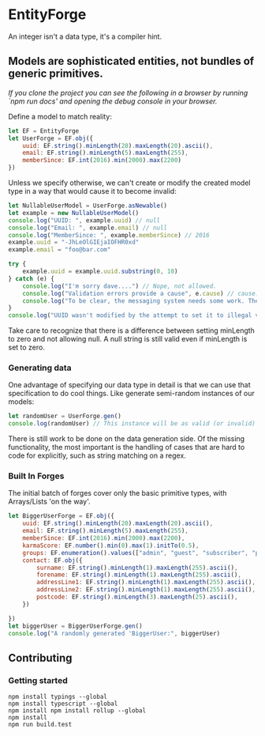 # EntityForge

An integer isn't a data type, it's a compiler hint.

## Models are sophisticated entities, not bundles of generic primitives.

*If you clone the project you can see the following in a browser by running `npm run docs' and opening the debug console in your browser.* 


Define a model to match reality:

```javascript
let EF = EntityForge
let UserForge = EF.obj({
    uuid: EF.string().minLength(20).maxLength(20).ascii(),
    email: EF.string().minLength(5).maxLength(255),
    memberSince: EF.int(2016).min(2000).max(2200)
})
```

Unless we specify otherwise, we can't create or modify the created model type in a way that would cause it to become invalid:

```javascript
let NullableUserModel = UserForge.asNewable()
let example = new NullableUserModel()
console.log("UUID: ", example.uuid) // null
console.log("Email: ", example.email) // null
console.log("MemberSince: ", example.memberSince) // 2016
example.uuid = "-JhLeOlGIEjaIOFHR0xd"
example.email = "foo@bar.com"

try {
    example.uuid = example.uuid.substring(0, 10)
} catch (e) {
    console.log("I'm sorry dave....") // Nope, not allowed.
    console.log("Validation errors provide a cause", e.cause) // cause: { minLength: { value: theBadVal, message: aMessageKey, args: theValidationArgs} }
    console.log("To be clear, the messaging system needs some work. The cause message is: ", e.cause.minLength.message) // @restriction.minLength
}
console.log("UUID wasn't modified by the attempt to set it to illegal value:", example.uuid) // "-JhLeOlGIEjaIOFHR0xd" --- value not modified if invalid.

```

Take care to recognize that there is a difference between setting minLength to zero and not allowing null. A null string is still valid even if minLength is set to zero.

### Generating data
One advantage of specifying our data type in detail is that we can use that specification to do cool things. Like generate semi-random instances of our models:

```javascript
let randomUser = UserForge.gen()
console.log(randomUser) // This instance will be as valid (or invalid) as your Forge definition constraints allow.
```

There is still work to be done on the data generation side. Of the missing functionality, the most important is the handling of cases that are hard to code for explicitly, such as string matching on a regex.

### Built In Forges

The initial batch of forges cover only the basic primitive types, with Arrays/Lists 'on the way'.

```javascript
let BiggerUserForge = EF.obj({
    uuid: EF.string().minLength(20).maxLength(20).ascii(),
    email: EF.string().minLength(5).maxLength(255),
    memberSince: EF.int(2016).min(2000).max(2200),
    karmaScore: EF.number().min(0).max(1).initTo(0.5),
    groups: EF.enumeration().values(["admin", "guest", "subscriber", "paid-member"]),
    contact: EF.obj({
        surname: EF.string().minLength(1).maxLength(255).ascii(),
        forename: EF.string().minLength(1).maxLength(255).ascii(),
        addressLine1: EF.string().minLength(1).maxLength(255).ascii(),
        addressLine2: EF.string().minLength(1).maxLength(255).ascii(),
        postcode: EF.string().minLength(3).maxLength(25).ascii(),
    })

})
let biggerUser = BiggerUserForge.gen()
console.log("A randomly generated 'BiggerUser:", biggerUser)
```
 


## Contributing

### Getting started


```console
npm install typings --global
npm install typescript --global
npm install npm install rollup --global
npm install
npm run build.test
```
